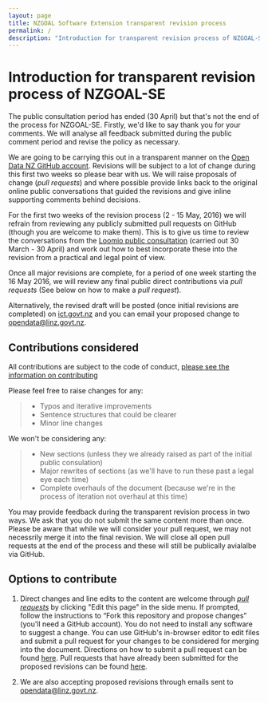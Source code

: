 ```yaml
---
layout: page
title: NZGOAL Software Extension transparent revision process
permalink: /
description: "Introduction for transparent revision process of NZGOAL-SE"
---
```

<div class="intro">

# Introduction for transparent revision process of NZGOAL-SE

The public consultation period has ended (30 April) but that's not the end of the process for NZGOAL-SE. Firstly, we'd like to say thank you for your comments. We will analyse all feedback submitted during the public comment period and revise the policy as necessary.

We are going to be carrying this out in a transparent manner on the [Open Data NZ GitHub account](https://github.com/opendatanz/nzgoal-se/). Revisions will be subject to a lot of change during this first two weeks so please bear with us. We will raise proposals of change (_pull requests_) and where possible provide links back to the original online public conversations that guided the revisions and give inline supporting comments behind decisions.
 
For the first two weeks of the revision process (2 - 15 May, 2016) we will refrain from reviewing any publicly submitted pull requests on GitHub (though you are welcome to make them). This is to give us time to review the conversations from the [Loomio public consultation](https://www.loomio.org/g/NohQxyr9/nzgoal-software-extension-discussion-of-draft) (carried out 30 March - 30 April) and work out how to best incorporate these into the revision from a practical and legal point of view. 
 
Once all major revisions are complete, for a period of one week starting the 16 May 2016, we will review any final public direct contributions via _pull requests_ (See below on how to make a _pull request_).
 
Alternatively, the revised draft will be posted (once initial revisions are completed) on [ict.govt.nz](https://www.ict.govt.nz/guidance-and-resources/open-government/new-zealand-government-open-access-and-licensing-nzgoal-framework/nzgoal-se/) and you can email your proposed change to [opendata@linz.govt.nz](mailto:opendata@linz.govt.nz).

## Contributions considered

All contributions are subject to the code of conduct, [please see the information on contributing](https://github.com/opendatanz/nzgoal-se/blob/master/CONTRIBUTING.md)

Please feel free to raise changes for any: 

 >* Typos and iterative improvements
 >* Sentence structures that could be clearer 
 >* Minor line changes

 We won't be considering any:

 >* New sections (unless they we already raised as part of the initial public consulation)
 >* Major rewrites of sections (as we'll have to run these past a legal eye each time)
 >* Complete overhauls of the document (because we're in the process of iteration not overhaul at this time)

You may provide feedback during the transparent revision process in two ways. We ask that you do not submit the same content more than once. Please be aware that while we will consider your pull request, we may not necessrily merge it into the final revision. We will close all open pull requests at the end of the process and these will still be publically avialalbe via GitHub. 

## Options to contribute

1. Direct changes and line edits to the content are welcome through [_pull requests_](https://help.github.com/articles/creating-a-pull-request) by clicking "Edit this page" in the side menu. If prompted, follow the instructions to “Fork this repository and propose changes” (you'll need a GitHub account). You do not need to install any software to suggest a change. You can use GitHub's in-browser editor to edit files and submit a pull request for your changes to be considered for merging into the document. Directions on how to submit a pull request can be found [here](https://help.github.com/articles/creating-a-pull-request). Pull requests that have already been submitted for the proposed revisions can be found [here](https://github.com/opendatanz/nzgoal-se/pulls).

2. We are also accepting proposed revisions through emails sent to [opendata@linz.govt.nz](mailto:opendata@linz.govt.nz).

</div>
